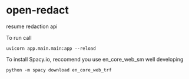 # open-redact
resume redaction api

To run call
```
uvicorn app.main.main:app --reload
```

To install Spacy.io, reccomend you use en_core_web_sm well developing
```buildoutcfg
python -m spacy download en_core_web_trf
```